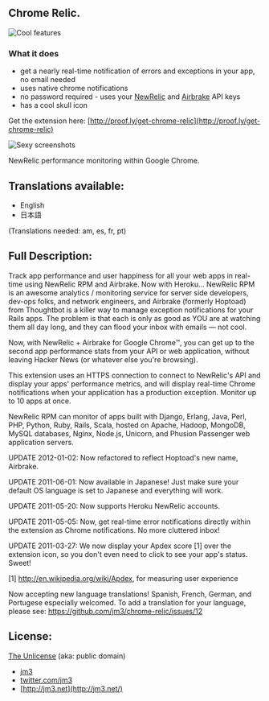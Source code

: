 ## Chrome Relic.

![Cool features](https://github.com/jm3/chrome-relic/raw/master/images/screenshot-setup.png)

### What it does
* get a nearly real-time notification of errors and exceptions in your app, no email needed
* uses native chrome notifications
* no password required - uses your [NewRelic](http://newrelic.com) and [Airbrake](http://airbrake.io) API keys
* has a cool skull icon

Get the extension here: [http://proof.ly/get-chrome-relic](http://proof.ly/get-chrome-relic)

![Sexy screenshots](https://github.com/jm3/chrome-relic/raw/master/images/screenshot-stats.png)

NewRelic performance monitoring within Google Chrome.

## Translations available:
 * English
 * 日本語

(Translations needed: am, es, fr, pt)

## Full Description:

Track app performance and user happiness for all your web apps in
real-time using NewRelic RPM and Airbrake. Now with Heroku… NewRelic
RPM is an awesome analytics / monitoring service for server side
developers, dev-ops folks, and network engineers, and Airbrake
(formerly Hoptoad) from Thoughtbot is a killer way to manage exception
notifications for your Rails apps. The problem is that each is only
as good as YOU are at watching them all day long, and they can flood
your inbox with emails — not cool.

Now, with NewRelic + Airbrake for Google Chrome™, you can get up
to the second app performance stats from your API or web application,
without leaving Hacker News (or whatever else you're browsing).

This extension uses an HTTPS connection to connect to NewRelic's
API and display your apps' performance metrics, and will display
real-time Chrome notifications when your application has a production
exception. Monitor up to 10 apps at once.

NewRelic RPM can monitor of apps built with Django, Erlang, Java,
Perl, PHP, Python, Ruby, Rails, Scala, hosted on Apache, Hadoop,
MongoDB, MySQL databases, Nginx, Node.js, Unicorn, and Phusion
Passenger web application servers.

UPDATE 2012-01-02: Now refactored to reflect Hoptoad's new name,
Airbrake.

UPDATE 2011-06-01: Now available in Japanese! Just make sure your
default OS language is set to Japanese and everything will work.

UPDATE 2011-05-20: Now supports Heroku NewRelic accounts.

UPDATE 2011-05-05: Now, get real-time error notifications directly
within the extension as Chrome notifications. No more cluttered
inbox!

UPDATE 2011-03-27: We now display your Apdex score [1] over the
extension icon, so you don't even need to click to see your app's
status. Sweet!

[1] http://en.wikipedia.org/wiki/Apdex, for measuring user experience

Now accepting new language translations! Spanish, French, German,
and Portugese especially welcomed. To add a translation for your
language, please see: https://github.com/jm3/chrome-relic/issues/12


## License:

[The Unlicense](http://unlicense.org) (aka: public domain)

 * [jm3](http://jm3.net/)
 * [twitter.com/jm3](http://twitter.com/jm3)
 * [http://jm3.net](http://jm3.net/)
